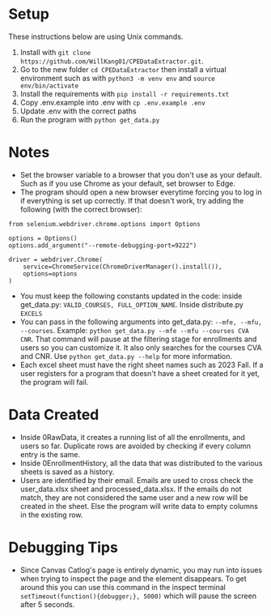 # Setup
These instructions below are using Unix commands.
1. Install with ```git clone https://github.com/WillKang01/CPEDataExtractor.git```.
2. Go to the new folder ```cd CPEDataExtractor``` then install a virtual environment such as with ```python3 -m venv env``` and ```source env/bin/activate```
3. Install the requirements with ```pip install -r requirements.txt```
4. Copy .env.example into .env with ```cp .env.example .env```
5. Update .env with the correct paths
6. Run the program with ```python get_data.py```

# Notes
- Set the browser variable to a browser that you don't use as your default. Such as if you use Chrome as your default, set browser to Edge.
- The program should open a new browser everytime forcing you to log in if everything is set up correctly.
If that doesn't work, try adding the following (with the correct browser):
```
from selenium.webdriver.chrome.options import Options

options = Options()
options.add_argument("--remote-debugging-port=9222")

driver = webdriver.Chrome(
    service=ChromeService(ChromeDriverManager().install()),
    options=options
)
```
- You must keep the following constants updated in the code: inside get_data.py: ```VALID_COURSES, FULL_OPTION_NAME```. Inside distribute.py ```EXCELS```
- You can pass in the following arguments into get_data.py: ```--mfe, --mfu, --courses```. Example: ```python get_data.py --mfe --mfu --courses CVA CNR```.
That command will pause at the filtering stage for enrollments and users so you can customize it. It also only searches for the courses CVA and CNR. Use ```python get_data.py --help```
for more information.
- Each excel sheet must have the right sheet names such as 2023 Fall. If a user registers for a program that doesn't have a sheet created for it yet, the program will fail.

# Data Created
- Inside 0RawData, it creates a running list of all the enrollments, and users so far. Duplicate rows are avoided by checking if every column entry is the same.
- Inside 0EnrollmentHistory, all the data that was distributed to the various sheets is saved as a history.
- Users are identified by their email. Emails are used to cross check the user_data.xlsx sheet and processed_data.xlsx. If the emails do not match, they are not considered the same user
and a new row will be created in the sheet. Else the program will write data to empty columns in the existing row.

# Debugging Tips
- Since Canvas Catlog's page is entirely dynamic, you may run into issues when trying to inspect the page and the element disappears. To get around this you can use this command in the inspect terminal ```setTimeout(function(){debugger;}, 5000)``` which will pause the screen after 5 seconds.
